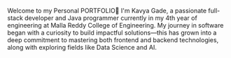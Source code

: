 Welcome to my Personal PORTFOLIO🙌
I'm Kavya Gade, a passionate full-stack developer and Java programmer currently in my 4th year of engineering at Malla Reddy College of Engineering. My journey in software began with a curiosity to build impactful solutions—this has grown into a deep commitment to mastering both frontend and backend technologies, along with exploring fields like Data Science and AI.


